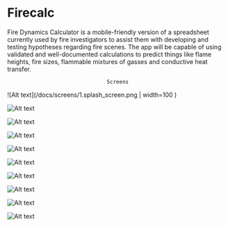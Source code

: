 # Firecalc

Fire Dynamics Calculator is a mobile-friendly version of a spreadsheet currently used by fire investigators to assist them with developing and testing hypotheses regarding fire scenes. The app will be capable of using validated and well-documented calculations to predict things like flame heights, fire sizes, flammable mixtures of gasses and conductive heat transfer.


                                    Screens 

![Alt text](/docs/screens/1.splash_screen.png | width=100  )

![Alt text](/docs/screens/2.Main_calculating_components.png?raw=true "All calculating Components")

![Alt text](/docs/screens/3.GasLayer_calculation_inputs.png?raw=true "Gas Layer Calcuation Inputs")

![Alt text](/docs/screens/5.Flashover_calculation_inputs.png?raw=true "Flashover Calcuation Inputs")

![Alt text](/docs/screens/6.Flashover_calculation_outputs.pngg?raw=true "Flashover calculation output")

![Alt text](/docs/screens/7.Conduction_calculation_inputs.png?raw=true "Conduction calculation inputs")

![Alt text](/docs/screens/8.Conduction_calculation_outputs.png.png?raw=true "Conduction calculation outputs")

![Alt text](/docs/screens/9.Flame_Height_calculation_inputs.png.png?raw=true "Flame Height calculation inputs")

![Alt text](/docs/screens/10.Flame_Height_calculation_outputs.png.png.png?raw=true "Flame Height calculation ")

![Alt text](/docs/screens/11.Feed_back_form.png?raw=true "Feed back form")
